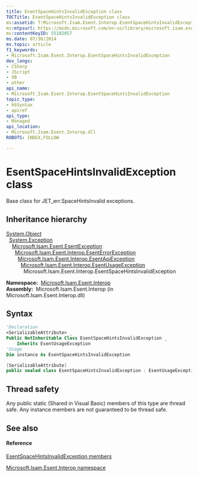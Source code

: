 ```yaml
---
title: EsentSpaceHintsInvalidException class
TOCTitle: EsentSpaceHintsInvalidException class
ms:assetid: T:Microsoft.Isam.Esent.Interop.EsentSpaceHintsInvalidException
ms:mtpsurl: https://msdn.microsoft.com/en-us/library/microsoft.isam.esent.interop.esentspacehintsinvalidexception(v=EXCHG.10)
ms:contentKeyID: 55102857
ms.date: 07/30/2014
ms.topic: article
f1_keywords:
- Microsoft.Isam.Esent.Interop.EsentSpaceHintsInvalidException
dev_langs:
- CSharp
- JScript
- VB
- other
api_name: 
- Microsoft.Isam.Esent.Interop.EsentSpaceHintsInvalidException
topic_type: 
- kbSyntax
- apiref
api_type: 
- Managed
api_location: 
- Microsoft.Isam.Esent.Interop.dll
ROBOTS: INDEX,FOLLOW

---
```


# EsentSpaceHintsInvalidException class

Base class for JET_err.SpaceHintsInvalid exceptions.

## Inheritance hierarchy

[System.Object](https://docs.microsoft.com/dotnet/api/system.object?redirectedfrom=MSDN)  
  [System.Exception](https://docs.microsoft.com/dotnet/api/system.exception?redirectedfrom=MSDN)  
    [Microsoft.Isam.Esent.EsentException](dn292088\(v=exchg.10\).md)  
      [Microsoft.Isam.Esent.Interop.EsentErrorException](dn274314\(v=exchg.10\).md)  
        [Microsoft.Isam.Esent.Interop.EsentApiException](dn334231\(v=exchg.10\).md)  
          [Microsoft.Isam.Esent.Interop.EsentUsageException](dn350849\(v=exchg.10\).md)  
            Microsoft.Isam.Esent.Interop.EsentSpaceHintsInvalidException  

**Namespace:**  [Microsoft.Isam.Esent.Interop](hh596136\(v=exchg.10\).md)  
**Assembly:**  Microsoft.Isam.Esent.Interop (in Microsoft.Isam.Esent.Interop.dll)

## Syntax

``` vb
'Declaration
<SerializableAttribute> _
Public NotInheritable Class EsentSpaceHintsInvalidException _
    Inherits EsentUsageException
'Usage
Dim instance As EsentSpaceHintsInvalidException
```

``` csharp
[SerializableAttribute]
public sealed class EsentSpaceHintsInvalidException : EsentUsageException
```

## Thread safety

Any public static (Shared in Visual Basic) members of this type are thread safe. Any instance members are not guaranteed to be thread safe.

## See also

#### Reference

[EsentSpaceHintsInvalidException members](dn334900\(v=exchg.10\).md)

[Microsoft.Isam.Esent.Interop namespace](hh596136\(v=exchg.10\).md)

